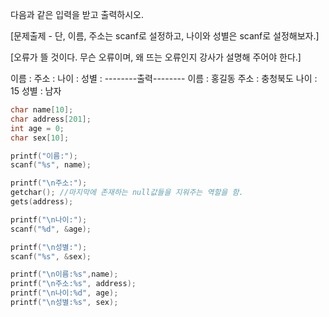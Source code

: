   다음과 같은 입력을 받고 출력하시오.



  [문제출제 - 단, 이름, 주소는 scanf로 설정하고, 나이와 성별은 scanf로 설정해보자.]



  [오류가 뜰 것이다. 무슨 오류이며, 왜 뜨는 오류인지 강사가 설명해 주어야 한다.]




  이름 :
  주소 :
  나이 :
  성별 :
  --------출력--------
  이름 : 홍길동
  주소 : 충청북도
  나이 : 15
  성별 : 남자


```c
char name[10];
char address[201];
int age = 0;
char sex[10];

printf("이름:");
scanf("%s", name);

printf("\n주소:");
getchar(); //마지막에 존재하는 null값들을 지워주는 역할을 함.
gets(address);

printf("\n나이:");
scanf("%d", &age);

printf("\n성별:");
scanf("%s", &sex);

printf("\n이름:%s",name);
printf("\n주소:%s", address);
printf("\n나이:%d", age);
printf("\n성별:%s", sex);

```
